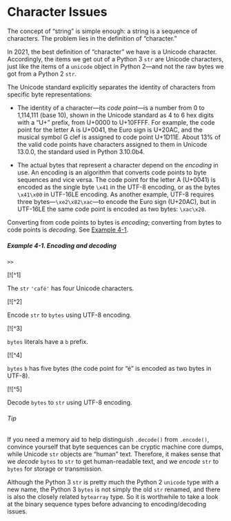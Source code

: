 # Character Issues

The concept of “string” is simple enough: a string is a sequence of characters. The problem lies in the definition of “character.”

In 2021, the best definition of “character” we have is a Unicode character. Accordingly, the items we get out of a Python 3 `str` are Unicode characters, just like the items of a `unicode` object in Python 2—and not the raw bytes we got from a Python 2 `str`.

The Unicode standard explicitly separates the identity of characters from specific byte representations:

- The identity of a character—its _code point_—is a number from 0 to 1,114,111 (base 10), shown in the Unicode standard as 4 to 6 hex digits with a “U+” prefix, from U+0000 to U+10FFFF. For example, the code point for the letter A is U+0041, the Euro sign is U+20AC, and the musical symbol G clef is assigned to code point U+1D11E. About 13% of the valid code points have characters assigned to them in Unicode 13.0.0, the standard used in Python 3.10.0b4.
    

- The actual bytes that represent a character depend on the _encoding_ in use. An encoding is an algorithm that converts code points to byte sequences and vice versa. The code point for the letter A (U+0041) is encoded as the single byte `\x41` in the UTF-8 encoding, or as the bytes `\x41\x00` in UTF-16LE encoding. As another example, UTF-8 requires three bytes—`\xe2\x82\xac`—to encode the Euro sign (U+20AC), but in UTF-16LE the same code point is encoded as two bytes: `\xac\x20`.
    

Converting from code points to bytes is _encoding_; converting from bytes to code points is _decoding_. See [Example 4-1](#ex_encode_decode).

##### Example 4-1. Encoding and decoding

```
>>
```

[![^1]

The `str` `'café'` has four Unicode characters.

[![^2]

Encode `str` to `bytes` using UTF-8 encoding.

[![^3]

`bytes` literals have a `b` prefix.

[![^4]

`bytes` `b` has five bytes (the code point for “é” is encoded as two bytes in UTF-8).

[![^5]

Decode `bytes` to `str` using UTF-8 encoding.

###### Tip

If you need a memory aid to help distinguish `.decode()` from `.encode()`, convince yourself that byte sequences can be cryptic machine core dumps, while Unicode `str` objects are “human” text. Therefore, it makes sense that we _decode_ `bytes` to `str` to get human-readable text, and we _encode_ `str` to `bytes` for storage or transmission.

Although the Python 3 `str` is pretty much the Python 2 `unicode` type with a new name, the Python 3 `bytes` is not simply the old `str` renamed, and there is also the closely related `bytearray` type. So it is worthwhile to take a look at the binary sequence types before advancing to encoding/decoding issues.